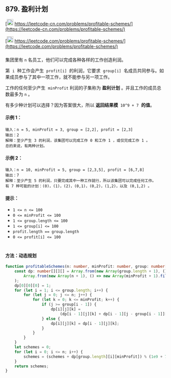 ## 879. 盈利计划

[<img src="https://static.leetcode-cn.com/cn-mono-assets/production/assets/logo-dark-cn.c42314a8.svg" height="20" /> https://leetcode-cn.com/problems/profitable-schemes/](https://leetcode-cn.com/problems/profitable-schemes/)

[<img src="https://assets.leetcode.com/static_assets/public/webpack_bundles/images/logo-dark.e99485d9b.svg" height="20"/> https://leetcode.com/problems/profitable-schemes/](https://leetcode.com/problems/profitable-schemes/)

###

集团里有 `n` 名员工，他们可以完成各种各样的工作创造利润。

第  `i`  种工作会产生  `profit[i]`  的利润，它要求  `group[i]`  名成员共同参与。如果成员参与了其中一项工作，就不能参与另一项工作。

工作的任何至少产生  `minProfit` 利润的子集称为 **盈利计划** 。并且工作的成员总数最多为 `n` 。

有多少种计划可以选择？因为答案很大，所以 **返回结果模**  `10^9 + 7`  **的值**。

#### 示例 1：

```
输入：n = 5, minProfit = 3, group = [2,2], profit = [2,3]
输出：2
解释：至少产生 3 的利润，该集团可以完成工作 0 和工作 1 ，或仅完成工作 1 。
总的来说，有两种计划。
```

#### 示例 2：

```
输入：n = 10, minProfit = 5, group = [2,3,5], profit = [6,7,8]
输出：7
解释：至少产生 5 的利润，只要完成其中一种工作就行，所以该集团可以完成任何工作。
有 7 种可能的计划：(0)，(1)，(2)，(0,1)，(0,2)，(1,2)，以及 (0,1,2) 。
```

#### 提示：

-   `1 <= n <= 100`
-   `0 <= minProfit <= 100`
-   `1 <= group.length <= 100`
-   `1 <= group[i] <= 100`
-   `profit.length == group.length`
-   `0 <= profit[i] <= 100`

#

#### 方法：动态规划

```ts
function profitableSchemes(n: number, minProfit: number, group: number[], profit: number[]): number {
    const dp: number[][][] = Array.from(new Array(group.length + 1), () =>
        Array.from(new Array(n + 1), () => new Array(minProfit + 1).fill(0))
    );
    dp[0][0][0] = 1;
    for (let i = 1; i <= group.length; i++) {
        for (let j = 0; j <= n; j++) {
            for (let k = 0; k <= minProfit; k++) {
                if (j >= group[i - 1]) {
                    dp[i][j][k] =
                        (dp[i - 1][j][k] + dp[i - 1][j - group[i - 1]][Math.max(k - profit[i - 1], 0)]) % (1e9 + 7);
                } else {
                    dp[i][j][k] = dp[i - 1][j][k];
                }
            }
        }
    }
    let schemes = 0;
    for (let i = 0; i <= n; i++) {
        schemes = (schemes + dp[group.length][i][minProfit]) % (1e9 + 7);
    }
    return schemes;
}
```
